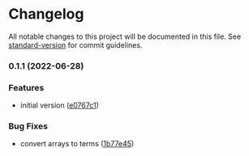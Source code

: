 # Changelog

All notable changes to this project will be documented in this file. See [standard-version](https://github.com/conventional-changelog/standard-version) for commit guidelines.

### 0.1.1 (2022-06-28)


### Features

* initial version ([e0767c1](https://github.com/shiftbeyond/i18nx/commit/e0767c190586c52d6ee5fb498436fcfd5634b093))


### Bug Fixes

* convert arrays to terms ([1b77e45](https://github.com/shiftbeyond/i18nx/commit/1b77e451b246d5500e132e5e4e94288a22992091))
